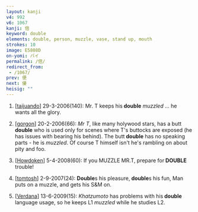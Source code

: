 ```yaml
---
layout: kanji
v4: 992
v6: 1067
kanji: 倍
keyword: double
elements: double, person, muzzle, vase, stand up, mouth
strokes: 10
image: E5808D
on-yomi: バイ
permalink: /倍/
redirect_from:
 - /1067/
prev: 便
next: 優
heisig: ""
---
```


1) [<a href="http://kanji.koohii.com/profile/taijuando">taijuando</a>] 29-3-2006(140): Mr. T keeps his<strong> double</strong> <em>muzzled</em> ... he wants all the glory.

2) [<a href="http://kanji.koohii.com/profile/gorgon">gorgon</a>] 20-2-2006(66): <em>Mr T</em>, like many holywood stars, has a butt<strong> double</strong> who is used only for scenes where T&#039;s buttocks are exposed (he has issues with bearing his behind). The butt<strong> double</strong> has no speaking parts - he is <em>muzzled</em>. Of course T himself isn&#039;t he&#039;s rambling on about pity and foo.

3) [<a href="http://kanji.koohii.com/profile/Howdoken">Howdoken</a>] 5-4-2008(60): If you MUZZLE MR.T, prepare for<strong> DOUBLE</strong> trouble!

4) [<a href="http://kanji.koohii.com/profile/tomtosh">tomtosh</a>] 2-9-2007(24): <strong>Double</strong>s his pleasure,<strong> double</strong>s his fun, Man puts on a muzzle, and gets his S&amp;M on.

5) [<a href="http://kanji.koohii.com/profile/Verdana">Verdana</a>] 13-6-2009(15): <em>Khatzumoto</em> has problems with his<strong> double</strong> language usage, so he keeps L1 <em>muzzled</em> while he studies L2.

